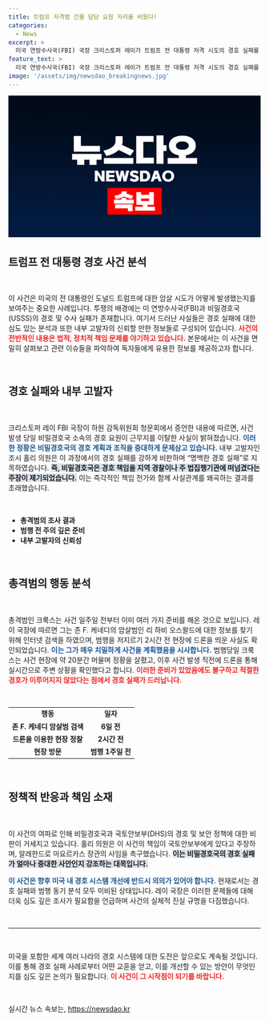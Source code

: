 ```yaml
---
title: 트럼프 저격범 건물 담당 요원 자리를 비웠다!
categories:
  - News
excerpt: >
  미국 연방수사국(FBI) 국장 크리스토퍼 레이가 트럼프 전 대통령 저격 시도의 경호 실패를 증언하며, 저격범은 범행 일주일 전 J.F. 케네디 암살자를 검색한 사실이 밝혀졌다. 비밀경호국의 부실 경호가 화두로 떠올랐다.
feature_text: >
  미국 연방수사국(FBI) 국장 크리스토퍼 레이가 트럼프 전 대통령 저격 시도의 경호 실패를 증언하며, 저격범은 범행 일주일 전 J.F. 케네디 암살자를 검색한 사실이 밝혀졌다. 비밀경호국의 부실 경호가 화두로 떠올랐다.
image: '/assets/img/newsdao_breakingnews.jpg'
---
```


<p><img src="/assets/img/newsdao_breakingnews.jpg" alt="bookingtag 속보" /></p>

<h2 data-ke-size="size26">트럼프 전 대통령 경호 사건 분석</h2>

<p data-ke-size="size16">&nbsp;</p>

<p>이 사건은 미국의 전 대통령인 도널드 트럼프에 대한 암살 시도가 어떻게 발생했는지를 보여주는 중요한 사례입니다. 투쟁의 배경에는 미 연방수사국(FBI)과 비밀경호국(USSS)의 경호 및 수사 실패가 존재합니다. 여기서 드러난 사실들은 경호 실패에 대한 심도 있는 분석과 또한 내부 고발자의 신뢰할 만한 정보들로 구성되어 있습니다. <b><span style="color: #ee2323;">사건의 전반적인 내용은 법적, 정치적 책임 문제를 야기하고 있습니다.</span></b> 본문에서는 이 사건을 면밀히 살펴보고 관련 이슈들을 파악하여 독자들에게 유용한 정보를 제공하고자 합니다.</p>

<p data-ke-size="size16">&nbsp;</p>

<h2 data-ke-size="size26">경호 실패와 내부 고발자</h2>

<p data-ke-size="size16">&nbsp;</p>

<p>크리스토퍼 레이 FBI 국장이 하원 감독위원회 청문회에서 증언한 내용에 따르면, 사건 발생 당일 비밀경호국 소속의 경호 요원이 근무지를 이탈한 사실이 밝혀졌습니다. <b><span style="color: #1a5490;">이러한 정황은 비밀경호국의 경호 계획과 조직을 중대하게 문제삼고 있습니다.</span></b> 내부 고발자인 조시 홀리 의원은 이 과정에서의 경호 실패를 강하게 비판하며 “명백한 경호 실패”로 지목하였습니다. <b><span style="background-color: #21538527;">즉, 비밀경호국은 경호 책임을 지역 경찰이나 주 법집행기관에 떠넘겼다는 주장이 제기되었습니다.</span></b> 이는 즉각적인 책임 전가와 함께 사실관계를 왜곡하는 결과를 초래했습니다.</p>

<p data-ke-size="size16">&nbsp;</p>

<ul>
  <li><b>총격범의 조사 결과</b></li>
  <li><b>범행 전 주의 깊은 준비</b></li>
  <li><b>내부 고발자의 신뢰성</b></li>
</ul>

<p data-ke-size="size16">&nbsp;</p>

<h2 data-ke-size="size26">총격범의 행동 분석</h2>

<p data-ke-size="size16">&nbsp;</p>

<p>총격범인 크룩스는 사건 일주일 전부터 이미 여러 가지 준비를 해온 것으로 보입니다. 레이 국장에 따르면 그는 존 F. 케네디의 암살범인 리 하비 오스왈드에 대한 정보를 찾기 위해 인터넷 검색을 하였으며, 범행을 저지르기 2시간 전 현장에 드론을 띄운 사실도 확인되었습니다. <b><span style="color: #1a5490;">이는 그가 매우 치밀하게 사건을 계획했음을 시사합니다.</span></b> 범행당일 크룩스는 사건 현장에 약 20분간 머물며 정황을 살폈고, 이후 사건 발생 직전에 드론을 통해 실시간으로 주변 상황을 확인했다고 합니다. <b><span style="color: #ee2323;">이러한 준비가 있었음에도 불구하고 적절한 경호가 이루어지지 않았다는 점에서 경호 실패가 드러납니다.</span></b></p>

<p data-ke-size="size16">&nbsp;</p>

<table>
  <tr>
    <td style="text-align: center; height: 17px;"><b>행동</b></td>
    <td style="text-align: center; height: 17px;"><b>일자</b></td>
  </tr>
  <tr>
    <td style="text-align: center; height: 17px;"><b>존 F. 케네디 암살범 검색</b></td>
    <td style="text-align: center; height: 17px;"><b>6일 전</b></td>
  </tr>
  <tr>
    <td style="text-align: center; height: 17px;"><b>드론을 이용한 현장 정찰</b></td>
    <td style="text-align: center; height: 17px;"><b>2시간 전</b></td>
  </tr>
  <tr>
    <td style="text-align: center; height: 17px;"><b>현장 방문</b></td>
    <td style="text-align: center; height: 17px;"><b>범행 1주일 전</b></td>
  </tr>
</table>

<p data-ke-size="size16">&nbsp;</p>

<h2 data-ke-size="size26">정책적 반응과 책임 소재</h2>

<p data-ke-size="size16">&nbsp;</p>

<p>이 사건의 여파로 인해 비밀경호국과 국토안보부(DHS)의 경호 및 보안 정책에 대한 비판이 거세지고 있습니다. 홀리 의원은 이 사건의 책임이 국토안보부에게 있다고 주장하며, 알레한드로 마요르카스 장관의 사임을 촉구했습니다. <b><span style="background-color: #21538527;">이는 비밀경호국의 경호 실패가 얼마나 중대한 사안인지 강조하는 대목입니다.</span></b></p>

<p><b><span style="color: #1a5490;">이 사건은 향후 미국 내 경호 시스템 개선에 반드시 의의가 있어야 합니다.</span></b> 현재로서는 경호 실패와 범행 동기 분석 모두 미비된 상태입니다. 레이 국장은 이러한 문제들에 대해 더욱 심도 깊은 조사가 필요함을 언급하며 사건의 실체적 진실 규명을 다짐했습니다.</p>

<p data-ke-size="size16">&nbsp;</p>

<hr>

<p data-ke-size="size16">&nbsp;</p>

<p>미국을 포함한 세계 여러 나라의 경호 시스템에 대한 도전은 앞으로도 계속될 것입니다. 이를 통해 경호 실패 사례로부터 어떤 교훈을 얻고, 이를 개선할 수 있는 방안이 무엇인지를 심도 깊은 논의가 필요합니다. <b><span style="color: #ee2323;">이 사건이 그 시작점이 되기를 바랍니다.</span></b></p>

<p data-ke-size="size16">&nbsp;</p>
실시간 뉴스 속보는, <a href="https://newsdao.kr" rel="dofollow">https://newsdao.kr</a>


